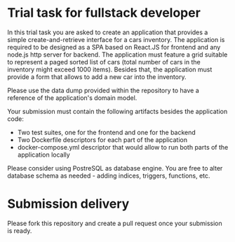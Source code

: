 # Trial task for fullstack developer

In this trial task you are asked to create an application that provides a simple create-and-retrieve interface for a cars inventory. The application is required to be designed as a SPA based on React.JS for frontend and any node.js http server for backend. The application must feature a grid suitable to represent a paged sorted list of cars (total number of cars in the inventory might exceed 1000 items). Besides that, the application must provide a form that allows to add a new car into the inventory.

Please use the data dump provided within the repository to have a reference of the application's domain model.

Your submission must contain the following artifacts besides the application code:

* Two test suites, one for the frontend and one for the backend
* Two Dockerfile descriptors for each part of the application
* docker-compose.yml descriptor that would allow to run both parts of the application locally

Please consider using PostreSQL as database engine. You are free to alter database schema as needed - adding indices, triggers, functions, etc.

# Submission delivery

Please fork this repository and create a pull request once your submission is ready.
